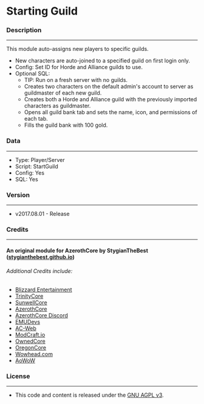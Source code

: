 # Starting Guild #

### Description ###
------------------------------------------------------------------------------------------------------------------
This module auto-assigns new players to specific guilds.

- New characters are auto-joined to a specified guild on first login only.
- Config: Set ID for Horde and Alliance guilds to use.
- Optional SQL:
    - TIP: Run on a fresh server with no guilds. 
	- Creates two characters on the default admin's account to server as guildmaster of each new guild.
	- Creates both a Horde and Alliance guild with the previously imported characters as guildmaster.
	- Opens all guild bank tab and sets the name, icon, and permissions of each tab.
	- Fills the guild bank with 100 gold.
	
### Data ###
------------------------------------------------------------------------------------------------------------------
- Type: Player/Server
- Script: StartGuild
- Config: Yes
- SQL: Yes


### Version ###
------------------------------------------------------------------------------------------------------------------
- v2017.08.01 - Release


### Credits ###
------------------------------------------------------------------------------------------------------------------
#### An original module for AzerothCore by StygianTheBest ([stygianthebest.github.io](http://stygianthebest.github.io)) ####

###### Additional Credits include:
- [Blizzard Entertainment](http://blizzard.com)
- [TrinityCore](https://github.com/TrinityCore/TrinityCore/blob/3.3.5/THANKS)
- [SunwellCore](http://www.azerothcore.org/pages/sunwell.pl/)
- [AzerothCore](https://github.com/AzerothCore/azerothcore-wotlk/graphs/contributors)
- [AzerothCore Discord](https://discord.gg/gkt4y2x)
- [EMUDevs](https://youtube.com/user/EmuDevs)
- [AC-Web](http://ac-web.org/)
- [ModCraft.io](http://modcraft.io/)
- [OwnedCore](http://ownedcore.com/)
- [OregonCore](https://wiki.oregon-core.net/)
- [Wowhead.com](http://wowhead.com)
- [AoWoW](https://wotlk.evowow.com/)


### License ###
------------------------------------------------------------------------------------------------------------------
- This code and content is released under the [GNU AGPL v3](https://github.com/azerothcore/azerothcore-wotlk/blob/master/LICENSE-AGPL3).